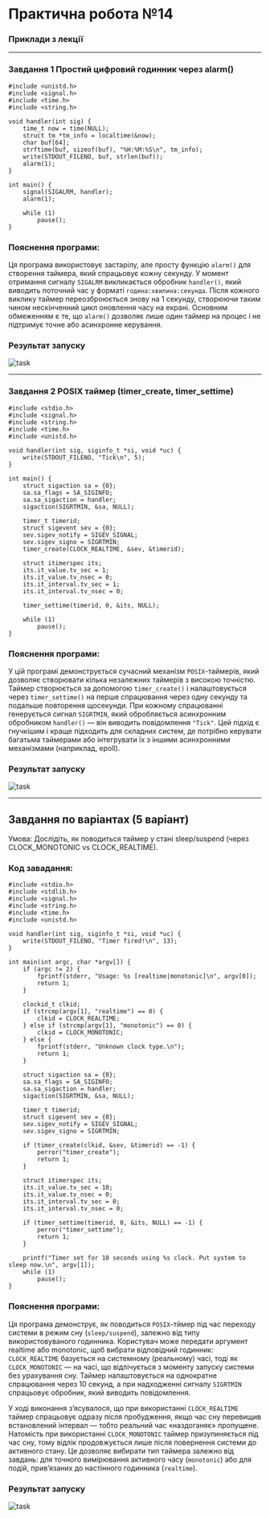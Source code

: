 # Практична робота №14
### Приклади з лекції 
---

### Завдання 1  Простий цифровий годинник через alarm()
```
#include <unistd.h>
#include <signal.h>
#include <time.h>
#include <string.h>

void handler(int sig) {
    time_t now = time(NULL);
    struct tm *tm_info = localtime(&now);
    char buf[64];
    strftime(buf, sizeof(buf), "%H:%M:%S\n", tm_info);
    write(STDOUT_FILENO, buf, strlen(buf));
    alarm(1); 
}

int main() {
    signal(SIGALRM, handler); 
    alarm(1);

    while (1)
        pause();
}
```

### Пояснення програми:
Ця програма використовує застарілу, але просту функцію `alarm()` для створення таймера, який спрацьовує кожну секунду. У момент отримання сигналу `SIGALRM` викликається обробник `handler()`, який виводить поточний час у форматі `година:хвилина:секунда`. Після кожного виклику таймер переозброюється знову на 1 секунду, створюючи таким чином нескінченний цикл оновлення часу на екрані. Основним обмеженням є те, що `alarm()` дозволяє лише один таймер на процес і не підтримує точне або асинхронне керування.

### Результат запуску
![task]()

---
### Завдання 2 POSIX таймер (timer_create, timer_settime)
```
#include <stdio.h>
#include <signal.h>
#include <string.h>
#include <time.h>
#include <unistd.h>

void handler(int sig, siginfo_t *si, void *uc) {
    write(STDOUT_FILENO, "Tick\n", 5);
}

int main() {
    struct sigaction sa = {0};
    sa.sa_flags = SA_SIGINFO;
    sa.sa_sigaction = handler;
    sigaction(SIGRTMIN, &sa, NULL);

    timer_t timerid;
    struct sigevent sev = {0};
    sev.sigev_notify = SIGEV_SIGNAL;
    sev.sigev_signo = SIGRTMIN;
    timer_create(CLOCK_REALTIME, &sev, &timerid);

    struct itimerspec its;
    its.it_value.tv_sec = 1;
    its.it_value.tv_nsec = 0;
    its.it_interval.tv_sec = 1;
    its.it_interval.tv_nsec = 0;

    timer_settime(timerid, 0, &its, NULL);

    while (1)
        pause();
}
```

### Пояснення програми:
У цій програмі демонструється сучасний механізм `POSIX`-таймерів, який дозволяє створювати кілька незалежних таймерів з високою точністю. Таймер створюється за допомогою `timer_create()` і налаштовується через `timer_settime()` на перше спрацювання через одну секунду та подальше повторення щосекунди. При кожному спрацюванні генерується сигнал `SIGRTMIN`, який обробляється асинхронним обробником `handler()` — він виводить повідомлення `"Tick"`. Цей підхід є гнучкішим і краще підходить для складних систем, де потрібно керувати багатьма таймерами або інтегрувати їх з іншими асинхронними механізмами (наприклад, epoll).

### Результат запуску
![task]()

---

## Завдання по варіантах (5 варіант)
Умова: Дослідіть, як поводиться таймер у стані sleep/suspend (через CLOCK_MONOTONIC vs CLOCK_REALTIME).

### Код завадання:
```
#include <stdio.h>
#include <stdlib.h>
#include <signal.h>
#include <string.h>
#include <time.h>
#include <unistd.h>

void handler(int sig, siginfo_t *si, void *uc) {
    write(STDOUT_FILENO, "Timer fired!\n", 13);
}

int main(int argc, char *argv[]) {
    if (argc != 2) {
        fprintf(stderr, "Usage: %s [realtime|monotonic]\n", argv[0]);
        return 1;
    }

    clockid_t clkid;
    if (strcmp(argv[1], "realtime") == 0) {
        clkid = CLOCK_REALTIME;
    } else if (strcmp(argv[1], "monotonic") == 0) {
        clkid = CLOCK_MONOTONIC;
    } else {
        fprintf(stderr, "Unknown clock type.\n");
        return 1;
    }

    struct sigaction sa = {0};
    sa.sa_flags = SA_SIGINFO;
    sa.sa_sigaction = handler;
    sigaction(SIGRTMIN, &sa, NULL);

    timer_t timerid;
    struct sigevent sev = {0};
    sev.sigev_notify = SIGEV_SIGNAL;
    sev.sigev_signo = SIGRTMIN;

    if (timer_create(clkid, &sev, &timerid) == -1) {
        perror("timer_create");
        return 1;
    }

    struct itimerspec its;
    its.it_value.tv_sec = 10;
    its.it_value.tv_nsec = 0;
    its.it_interval.tv_sec = 0;
    its.it_interval.tv_nsec = 0;

    if (timer_settime(timerid, 0, &its, NULL) == -1) {
        perror("timer_settime");
        return 1;
    }

    printf("Timer set for 10 seconds using %s clock. Put system to sleep now.\n", argv[1]);
    while (1)
        pause();
}
```

### Пояснення програми:
Ця програма демонструє, як поводиться `POSIX`-тймер під час переходу системи в режим сну (`sleep/suspend`), залежно від типу використовуваного годинника. Користувач може передати аргумент realtime або monotonic, щоб вибрати відповідний годинник: `CLOCK_REALTIME` базується на системному (реальному) часі, тоді як `CLOCK_MONOTONIC` — на часі, що відлічується з моменту запуску системи без урахування сну. Таймер налаштовується на однократне спрацювання через 10 секунд, а при надходженні сигналу `SIGRTMIN` спрацьовує обробник, який виводить повідомлення.

У ході виконання з’ясувалося, що при використанні `CLOCK_REALTIME` таймер спрацьовує одразу після пробудження, якщо час сну перевищив встановлений інтервал — тобто реальний час «наздоганяє» пропущене. Натомість при використанні `CLOCK_MONOTONIC` таймер призупиняється під час сну, тому відлік продовжується лише після повернення системи до активного стану. Це дозволяє вибирати тип таймера залежно від завдань: для точного вимірювання активного часу (`monotonic`) або для подій, прив’язаних до настінного годинника (`realtime`).

### Результат запуску
![task]()

